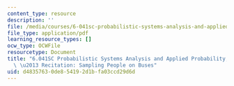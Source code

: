 ```yaml
---
content_type: resource
description: ''
file: /media/courses/6-041sc-probabilistic-systems-analysis-and-applied-probability-fall-2013/d48357630de854192d1bfa03ccd29d6d_MIT6_041SCF13_Sampling_People_on_Buses_300k.pdf
file_type: application/pdf
learning_resource_types: []
ocw_type: OCWFile
resourcetype: Document
title: "6.041SC Probabilistic Systems Analysis and Applied Probability, Fall 2013Transcript\
  \ \u2013 Recitation: Sampling People on Buses"
uid: d4835763-0de8-5419-2d1b-fa03ccd29d6d
---
```


